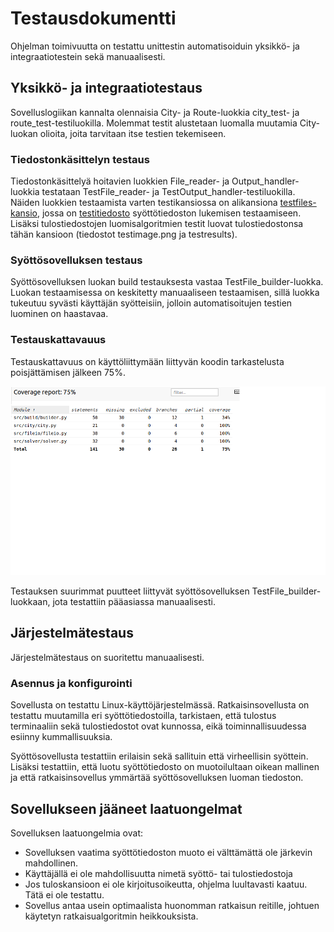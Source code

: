 # Testausdokumentti

Ohjelman toimivuutta on testattu unittestin automatisoiduin yksikkö- ja integraatiotestein sekä manuaalisesti.

## Yksikkö- ja integraatiotestaus

Sovelluslogiikan kannalta olennaisia City- ja Route-luokkia city\_test- ja route\_test-testiluokilla. Molemmat testit alustetaan luomalla muutamia City-luokan olioita, joita tarvitaan itse testien tekemiseen.

### Tiedostonkäsittelyn testaus

Tiedostonkäsittelyä hoitavien luokkien File\_reader- ja Output\_handler-luokkia testataan TestFile\_reader- ja TestOutput\_handler-testiluokilla. Näiden luokkien testaamista varten testikansiossa on alikansiona [testfiles-kansio](https://github.com/mikkope123/ot-harjoitustyo/tree/master/src/tests/testfiles), jossa on [testitiedosto](https://github.com/mikkope123/ot-harjoitustyo/blob/master/src/tests/testfiles/test_data.txt) syöttötiedoston lukemisen testaamiseen. Lisäksi tulostiedostojen luomisalgoritmien testit luovat tulostiedostonsa tähän kansioon (tiedostot testimage.png ja testresults).

### Syöttösovelluksen testaus

Syöttösovelluksen luokan build testauksesta vastaa TestFile\_builder-luokka. Luokan testaamisessa on keskitetty manuaaliseen testaamisen, sillä luokka tukeutuu syvästi käyttäjän syötteisiin, jolloin automatisoitujen testien luominen on haastavaa.

### Testauskattavauus

Testauskattavuus on käyttöliittymään liittyvän koodin tarkastelusta poisjättämisen jälkeen 75%.

![Testauskattavuus](./kuvat/testikattavuus.png)

Testauksen suurimmat puutteet liittyvät syöttösovelluksen TestFile\_builder-luokkaan, jota testattiin pääasiassa manuaalisesti.

## Järjestelmätestaus

Järjestelmätestaus on suoritettu manuaalisesti.

### Asennus ja konfigurointi

Sovellusta on testattu Linux-käyttöjärjestelmässä. Ratkaisinsovellusta on testattu muutamilla eri syöttötiedostoilla, tarkistaen, että tulostus terminaaliin sekä tulostiedostot ovat kunnossa, eikä toiminnallisuudessa esiinny kummallisuuksia.

Syöttösovellusta testattiin erilaisin sekä sallituin että virheellisin syöttein. Lisäksi testattiin, että luotu syöttötiedosto on muotoilultaan oikean mallinen ja että ratkaisinsovellus ymmärtää syöttösovelluksen luoman tiedoston.

## Sovellukseen jääneet laatuongelmat

Sovelluksen laatuongelmia ovat:
 - Sovelluksen vaatima syöttötiedoston muoto ei välttämättä ole järkevin mahdollinen.
 - Käyttäjällä ei ole mahdollisuutta nimetä syöttö- tai tulostiedostoja
 - Jos tuloskansioon ei ole kirjoitusoikeutta, ohjelma luultavasti kaatuu. Tätä ei ole testattu.
 - Sovellus antaa usein optimaalista huonomman ratkaisun reitille, johtuen käytetyn ratkaisualgoritmin heikkouksista.
